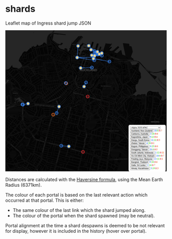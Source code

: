 # shards

Leaflet map of Ingress shard jump JSON

[<img src="src/assets/screenshot.png">](https://neon-ninja.github.io/shards)

Distances are calculated with the [Haversine formula](https://rosettacode.org/wiki/Haversine_formula), using the Mean Earth Radius (6371km).

The colour of each portal is based on the last relevant action which occurred at that portal. This is either:

-   The same colour of the last link which the shard jumped along.
-   The colour of the portal when the shard spawned (may be neutral).

Portal alignment at the time a shard despawns is deemed to be not relevant for display, however it is included in the history (hover over portal).
